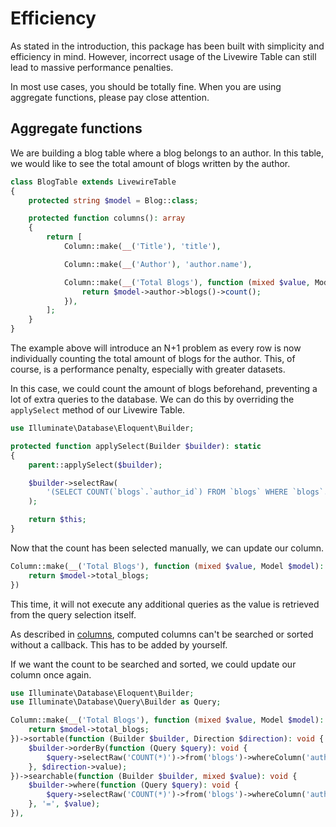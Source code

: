 # Efficiency

As stated in the introduction, this package has been built with simplicity and efficiency in mind. However, incorrect
usage of the Livewire Table can still lead to massive performance penalties.

In most use cases, you should be totally fine. When you are using aggregate functions, please pay close attention.

## Aggregate functions

We are building a blog table where a blog belongs to an author. In this table, we would like to see the total amount of
blogs written by the author.

```php
class BlogTable extends LivewireTable
{
    protected string $model = Blog::class;

    protected function columns(): array
    {
        return [
            Column::make(__('Title'), 'title'),

            Column::make(__('Author'), 'author.name'),

            Column::make(__('Total Blogs'), function (mixed $value, Model $model): int {
                return $model->author->blogs()->count();
            }),
        ];
    }
}
```

The example above will introduce an N+1 problem as every row is now individually counting the total amount of blogs for
the author. This, of course, is a performance penalty, especially with greater datasets.

In this case, we could count the amount of blogs beforehand, preventing a lot of extra queries to the database. We can
do this by overriding the `applySelect` method of our Livewire Table.

```php
use Illuminate\Database\Eloquent\Builder;

protected function applySelect(Builder $builder): static
{
    parent::applySelect($builder);

    $builder->selectRaw(
        '(SELECT COUNT(`blogs`.`author_id`) FROM `blogs` WHERE `blogs`.`author_id` = `author`.`id` GROUP BY `blogs`.`author_id`) AS total_blogs'
    );

    return $this;
}
```

Now that the count has been selected manually, we can update our column.

```php
Column::make(__('Total Blogs'), function (mixed $value, Model $model): int {
    return $model->total_blogs;
})
```

This time, it will not execute any additional queries as the value is retrieved from the query selection itself.

As described in [columns](/usage/columns#computed), computed columns can't be searched or sorted without a callback.
This has to be added by yourself.

If we want the count to be searched and sorted, we could update our column once again.

```php
use Illuminate\Database\Eloquent\Builder;
use Illuminate\Database\Query\Builder as Query;

Column::make(__('Total Blogs'), function (mixed $value, Model $model): int {
    return $model->total_blogs;
})->sortable(function (Builder $builder, Direction $direction): void {
    $builder->orderBy(function (Query $query): void {
        $query->selectRaw('COUNT(*)')->from('blogs')->whereColumn('author_id', '=', 'author.id');
    }, $direction->value);
})->searchable(function (Builder $builder, mixed $value): void {
    $builder->where(function (Query $query): void {
        $query->selectRaw('COUNT(*)')->from('blogs')->whereColumn('author_id', '=', 'author.id');
    }, '=', $value);
}),
```
